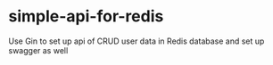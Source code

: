 # simple-api-for-redis
Use Gin to set up api of CRUD user data in Redis database and set up swagger as well
